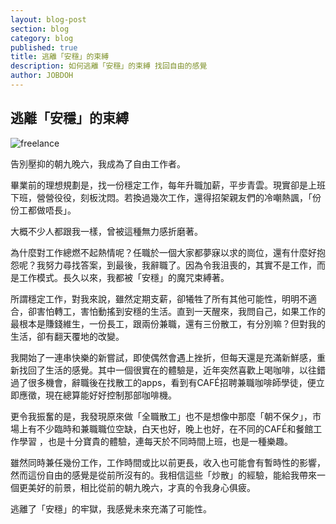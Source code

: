 ```yaml
---
layout: blog-post
section: blog
category: blog
published: true
title: 逃離「安穩」的束縛
description: 如何逃離「安穩」的束縛 找回自由的感覺
author: JOBDOH
---
```

## 逃離「安穩」的束縛

![freelance ]({{site.baseurl}}/media/freelancing.jpg)


告別壓抑的朝九晚六，我成為了自由工作者。
 
畢業前的理想規劃是，找一份穩定工作，每年升職加薪，平步青雲。現實卻是上班下班，營營役役，刻板沈悶。若換過幾次工作，還得招架親友們的冷嘲熱諷，「份份工都做唔長」。
 
大概不少人都跟我一樣，曾被這種無力感折磨著。
 
為什麼對工作總燃不起熱情呢？任職於一個大家都夢寐以求的崗位，還有什麼好抱怨呢？我努力尋找答案，到最後，我辭職了。因為令我沮喪的，其實不是工作，而是工作模式。長久以來，我都被「安穩」的魔咒束縛著。
 
所謂穩定工作，對我來說，雖然定期支薪，卻犧牲了所有其他可能性，明明不適合，卻害怕轉工，害怕動搖到安穩的生活。直到一天醒來，我問自己，如果工作的最根本是賺錢維生，一份長工，跟兩份兼職，還有三份散工，有分別嘛？但對我的生活，卻有翻天覆地的改變。
 
我開始了一連串快樂的新嘗試，即使偶然會遇上挫折，但每天還是充滿新鮮感，重新找回了生活的感覺。其中一個很實在的體驗是，近年突然喜歡上喝咖啡，以往錯過了很多機會，辭職後在找散工的apps，看到有CAFÉ招聘兼職咖啡師學徒，便立即應徵，現在總算能好好控制那部咖啡機。
 
更令我振奮的是，我發現原來做「全職散工」也不是想像中那麼「朝不保夕」，市場上有不少臨時和兼職職位空缺，白天也好，晚上也好，在不同的CAFÉ和餐館工作學習 ，也是十分寶貴的體驗，連每天於不同時間上班，也是一種樂趣。
 
雖然同時兼任幾份工作，工作時間或比以前更長，收入也可能會有暫時性的影響，然而這份自由的感覺是從前所沒有的。我相信這些「炒散」的經驗，能給我帶來一個更美好的前景，相比從前的朝九晚六，才真的令我身心俱疲。
 
逃離了「安穩」的牢獄，我感覺未來充滿了可能性。
